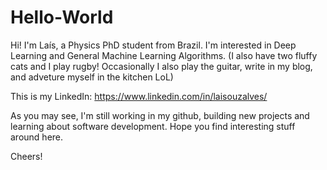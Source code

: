 # Hello-World

Hi! I'm Laís, a Physics PhD student from Brazil. I'm interested in Deep Learning and General Machine Learning Algorithms. (I also have two fluffy cats and I play rugby! Occasionally I also play the guitar, write in my blog, and adveture myself in the kitchen LoL) 

This is my LinkedIn:
https://www.linkedin.com/in/laisouzalves/

As you may see, I'm still working in my github, building new projects and learning about software development. 
Hope you find interesting stuff around here.

Cheers!
